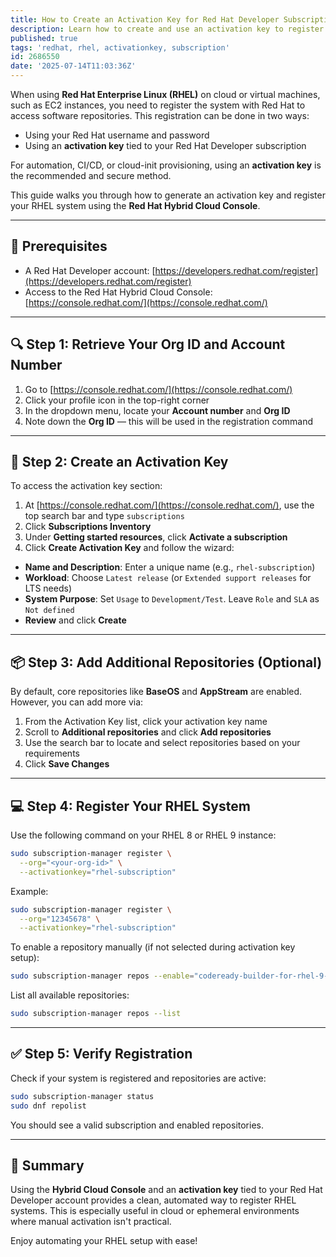 ```yaml
---
title: How to Create an Activation Key for Red Hat Developer Subscription
description: Learn how to create and use an activation key to register RHEL systems with your Red Hat Developer account.
published: true
tags: 'redhat, rhel, activationkey, subscription'
id: 2686550
date: '2025-07-14T11:03:36Z'
---
```


When using **Red Hat Enterprise Linux (RHEL)** on cloud or virtual machines, such as EC2 instances, you need to register the system with Red Hat to access software repositories. This registration can be done in two ways:

* Using your Red Hat username and password
* Using an **activation key** tied to your Red Hat Developer subscription

For automation, CI/CD, or cloud-init provisioning, using an **activation key** is the recommended and secure method.

This guide walks you through how to generate an activation key and register your RHEL system using the **Red Hat Hybrid Cloud Console**.

---

## 🧰 Prerequisites

* A Red Hat Developer account: [https://developers.redhat.com/register](https://developers.redhat.com/register)
* Access to the Red Hat Hybrid Cloud Console: [https://console.redhat.com/](https://console.redhat.com/)

---

## 🔍 Step 1: Retrieve Your Org ID and Account Number

1. Go to [https://console.redhat.com/](https://console.redhat.com/)
2. Click your profile icon in the top-right corner
3. In the dropdown menu, locate your **Account number** and **Org ID**
4. Note down the **Org ID** — this will be used in the registration command

---

## 🔐 Step 2: Create an Activation Key

To access the activation key section:

1. At [https://console.redhat.com/](https://console.redhat.com/), use the top search bar and type `subscriptions`
2. Click **Subscriptions Inventory**
3. Under **Getting started resources**, click **Activate a subscription**
4. Click **Create Activation Key** and follow the wizard:

* **Name and Description**: Enter a unique name (e.g., `rhel-subscription`)
* **Workload**: Choose `Latest release` (or `Extended support releases` for LTS needs)
* **System Purpose**: Set `Usage` to `Development/Test`. Leave `Role` and `SLA` as `Not defined`
* **Review** and click **Create**

---

## 📦 Step 3: Add Additional Repositories (Optional)

By default, core repositories like **BaseOS** and **AppStream** are enabled. However, you can add more via:

1. From the Activation Key list, click your activation key name
2. Scroll to **Additional repositories** and click **Add repositories**
3. Use the search bar to locate and select repositories based on your requirements
4. Click **Save Changes**

---

## 💻 Step 4: Register Your RHEL System

Use the following command on your RHEL 8 or RHEL 9 instance:

```bash
sudo subscription-manager register \
  --org="<your-org-id>" \
  --activationkey="rhel-subscription"
```

Example:

```bash
sudo subscription-manager register \
  --org="12345678" \
  --activationkey="rhel-subscription"
```

To enable a repository manually (if not selected during activation key setup):

```bash
sudo subscription-manager repos --enable="codeready-builder-for-rhel-9-x86_64-rpms"
```

List all available repositories:

```bash
sudo subscription-manager repos --list
```

---

## ✅ Step 5: Verify Registration

Check if your system is registered and repositories are active:

```bash
sudo subscription-manager status
sudo dnf repolist
```

You should see a valid subscription and enabled repositories.

---

## 🧩 Summary

Using the **Hybrid Cloud Console** and an **activation key** tied to your Red Hat Developer account provides a clean, automated way to register RHEL systems. This is especially useful in cloud or ephemeral environments where manual activation isn't practical.

Enjoy automating your RHEL setup with ease!
